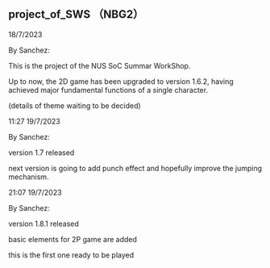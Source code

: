 ## project_of_SWS （NBG2）
18/7/2023


By Sanchez:


This is the project of the NUS SoC Summar WorkShop.


Up to now, the 2D game has been upgraded to version 1.6.2, having achieved major fundamental functions of a single character. 

(details of theme waiting to be decided)

11:27  19/7/2023


By Sanchez:


version 1.7 released


next version is going to add punch effect and hopefully improve the jumping mechanism.

21:07  19/7/2023


By Sanchez:


version 1.8.1 released


basic elements for 2P game are added


this is the first one ready to be played


